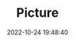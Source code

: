 ---
weight: 1
images:
- /images/edited/142.jpeg
title: Picture
date: 2022-10-24 19:48:40
tags: [luminarneo,work,ilce7m3,person,people]
---